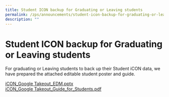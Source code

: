 ```yaml
---
title: Student ICON backup for Graduating or Leaving students
permalink: /zps/announcements/student-icon-backup-for-graduating-or-leaving-students/
description: ""
---
```

# Student ICON backup for Graduating or Leaving students

For graduating or Leaving students to back up their Student iCON data, we have prepared the attached editable student poster and guide.

<a href="https://go.gov.sg/zhenghua-icon-back-up" target="_blank">iCON_Google Takeout_EDM.pptx</a>   
<a href="/files/iCON_Google%20Takeout_Guide_for_Students.pdf" target="_blank">iCON_Google Takeout_Guide_for_Students.pdf</a>